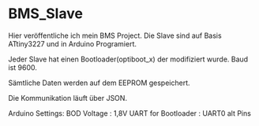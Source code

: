 # BMS_Slave
Hier veröffentliche ich mein BMS Project. Die Slave sind auf Basis ATtiny3227 und in Arduino Programiert.

Jeder Slave hat einen Bootloader(optiboot_x) der modifiziert wurde. Baud ist 9600.

Sämtliche Daten werden auf dem EEPROM gespeichert.

Die Kommunikation läuft über JSON.

Arduino Settings:
BOD Voltage         : 1,8V
UART for Bootloader : UART0 alt Pins
